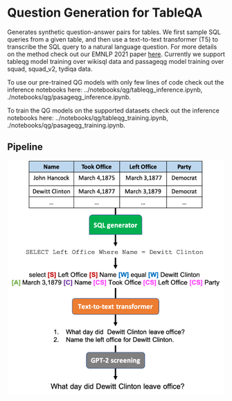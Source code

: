 # Question Generation for TableQA
Generates synthetic question-answer pairs for tables. We first sample SQL queries from a given table, and then use a text-to-text transformer (T5) to transcribe the SQL query to a natural language question. For more details on the method check out our EMNLP 2021 paper [here](https://arxiv.org/abs/2109.07377).
Currently we support tableqg model training over wikisql data and passageqg model training over squad, squad_v2, tydiqa data. 

To use our pre-trained QG models with only few lines of code check out the inference notebooks here: ../notebooks/qg/tableqg_inference.ipynb, ./notebooks/qg/pasageqg_inference.ipynb. 


To train the QG models on the supported datasets check out the inference notebooks here: ../notebooks/qg/tableqg_training.ipynb, ./notebooks/qg/pasageqg_training.ipynb. 


## Pipeline
<img src="../../docs/_static/img/tableqg_pipeline.png" width="500" class="center">